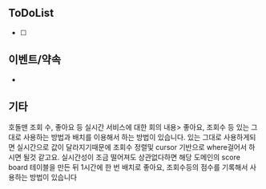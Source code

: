 
## ToDoList
<!-- {우선순위} {Tasks} {Due Date} {Strart Date} {End Date} -->
- [ ] <!-- taskss-->


## 이벤트/약속
- <!-- 예정된 약속 or 예상치 못하게 발생한 이벤트 -->

## 기타
호돌맨 조회 수, 좋아요 등 실시간 서비스에 대한 회의 내용> 좋아요, 조회수 등 있는 그대로 사용하는 방법과
배치를 이용해서 하는 방법이 있습니다.
있는 그대로 사용하게되면 실시간으로 값이 달라지기때문에 조회수 정렬및 cursor 기반으로 where걸어서 하시면 될것 같고요.
실시간성이 조금 떨어져도 상관없다하면
해당 도메인의 score board 테이블을 만든 뒤
1시간에 한 번 배치로 좋아요, 조회수등의 점수를 기록해서 사용하는 방법이 있습니다 